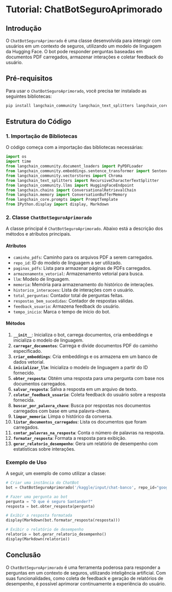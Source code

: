 # Tutorial: ChatBotSeguroAprimorado

## Introdução

O `ChatBotSeguroAprimorado` é uma classe desenvolvida para interagir com usuários em um contexto de seguros, utilizando um modelo de linguagem da Hugging Face. O bot pode responder perguntas baseadas em documentos PDF carregados, armazenar interações e coletar feedback do usuário.

## Pré-requisitos

Para usar o `ChatBotSeguroAprimorado`, você precisa ter instalado as seguintes bibliotecas:

```bash
pip install langchain_community langchain_text_splitters langchain_core
```

## Estrutura do Código

### 1. Importação de Bibliotecas

O código começa com a importação das bibliotecas necessárias:

```python
import os
import time
from langchain_community.document_loaders import PyPDFLoader
from langchain_community.embeddings.sentence_transformer import SentenceTransformerEmbeddings
from langchain_community.vectorstores import Chroma
from langchain_text_splitters import RecursiveCharacterTextSplitter
from langchain_community.llms import HuggingFaceEndpoint
from langchain.chains import ConversationalRetrievalChain
from langchain.memory import ConversationBufferMemory
from langchain_core.prompts import PromptTemplate
from IPython.display import display, Markdown
```

### 2. Classe `ChatBotSeguroAprimorado`

A classe principal é `ChatBotSeguroAprimorado`. Abaixo está a descrição dos métodos e atributos principais.

#### Atributos

- `caminho_pdfs`: Caminho para os arquivos PDF a serem carregados.
- `repo_id`: ID do modelo de linguagem a ser utilizado.
- `paginas_pdfs`: Lista para armazenar páginas de PDFs carregados.
- `armazenamento_vetorial`: Armazenamento vetorial para busca.
- `llm`: Modelo de linguagem.
- `memoria`: Memória para armazenamento do histórico de interações.
- `historico_interacoes`: Lista de interações com o usuário.
- `total_perguntas`: Contador total de perguntas feitas.
- `respostas_bem_sucedidas`: Contador de respostas válidas.
- `feedback_usuario`: Armazena feedback do usuário.
- `tempo_inicio`: Marca o tempo de início do bot.

#### Métodos

1. **`__init__`**: Inicializa o bot, carrega documentos, cria embeddings e inicializa o modelo de linguagem.
2. **`carregar_documentos`**: Carrega e divide documentos PDF do caminho especificado.
3. **`criar_embeddings`**: Cria embeddings e os armazena em um banco de dados vetorial.
4. **`inicializar_llm`**: Inicializa o modelo de linguagem a partir do ID fornecido.
5. **`obter_resposta`**: Obtém uma resposta para uma pergunta com base nos documentos carregados.
6. **`salvar_resposta`**: Salva a resposta em um arquivo de texto.
7. **`coletar_feedback_usuario`**: Coleta feedback do usuário sobre a resposta fornecida.
8. **`buscar_por_palavra_chave`**: Busca por respostas nos documentos carregados com base em uma palavra-chave.
9. **`limpar_memoria`**: Limpa o histórico da conversa.
10. **`listar_documentos_carregados`**: Lista os documentos que foram carregados.
11. **`contar_palavras_na_resposta`**: Conta o número de palavras na resposta.
12. **`formatar_resposta`**: Formata a resposta para exibição.
13. **`gerar_relatorio_desempenho`**: Gera um relatório de desempenho com estatísticas sobre interações.

### Exemplo de Uso

A seguir, um exemplo de como utilizar a classe:

```python
# Criar uma instância do ChatBot
bot = ChatBotSeguroAprimorado('/kaggle/input/chat-banco', repo_id="google/gemma-1.1-2b-it")

# Fazer uma pergunta ao bot
pergunta = "O que é seguro Santander?"
resposta = bot.obter_resposta(pergunta)

# Exibir a resposta formatada
display(Markdown(bot.formatar_resposta(resposta)))

# Exibir o relatório de desempenho
relatorio = bot.gerar_relatorio_desempenho()
display(Markdown(relatorio))
```

## Conclusão

O `ChatBotSeguroAprimorado` é uma ferramenta poderosa para responder a perguntas em um contexto de seguros, utilizando inteligência artificial. Com suas funcionalidades, como coleta de feedback e geração de relatórios de desempenho, é possível aprimorar continuamente a experiência do usuário.
